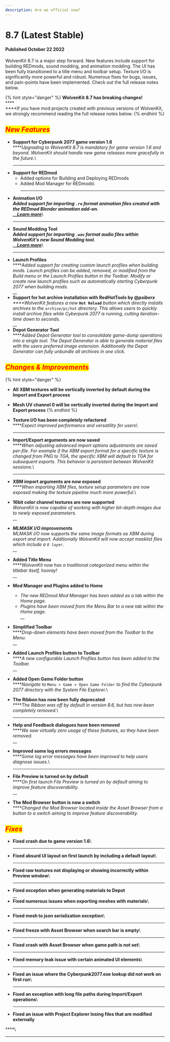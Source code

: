 ```yaml
---
description: Are we official now?
---
```


# 8.7 (Latest Stable)

#### Published October 22 2022

WolvenKit 8.7 is a major step forward. New features include support for building REDmods, sound modding, and animation modding. The UI has been fully transitioned to a title menu and toolbar setup. Texture I/O is significantly more powerful and robust. Numerous fixes for bugs, issues, and pain-points have been implemented. Check out the full release notes below.

{% hint style="danger" %}
**WolvenKit 8.7 has breaking changes!**\
****\
****If you have mod projects created with previous versions of WolvenKit, we strongly recommend reading the full release notes below.
{% endhint %}

## _<mark style="color:red;">New Features</mark>_

* **Support for Cyberpunk 2077 game version 1.6**\
  ****_Upgrading to WolvenKit 8.7 is mandatory for game version 1.6 and beyond. WolvenKit should handle new game releases more gracefully in the future._\
  ****
* **Support for REDmod**
  * Added options for Building and Deploying REDmods
  * Added Mod Manager for REDmods\
    ****
* **Animation I/O**\
  ****_Added support for importing_ `.re` _format animation files created with the REDmod Blender animation add-on._\
  __[_Learn more_](https://wiki.redmodding.org/cyberpunk-2077-modding/modding/redmod/quick-guide#animation-modding)****\
  ****
* **Sound Modding Tool**\
  ****_Added support for importing_ `.wav` _format audio files within WolvenKit's new Sound Modding tool._\
  __[_Learn more_](https://wiki.redmodding.org/cyberpunk-2077-modding/modding/redmod/quick-guide#audio-modding)****\
  ****
* **Launch Profiles**\
  ****_Added support for creating custom launch profiles when building mods. Launch profiles can be added, removed, or modified from the Build menu or the Launch Profiles button in the Toolbar.  Modify or create new launch profiles such as automatically starting Cyberpunk 2077 when building mods._\
  __
* **Support for hot archive installation with RedHotTools by @**_**psiberx**_\
  _****WolvenKit features a new_ **`Hot Reload`** _button which directly installs archives to the_ `archive/pc/hot` _directory. This allows users to quickly install archive files while Cyberpunk 2077 is running, cutting iteration-time down to seconds._\
  __
* **Depot Generator Tool**\
  ****_Added Depot Generator tool to consolidate game-dump operations into a single tool. The Depot Generator is able to generate material files with the users preferred image extension. Additionally the Depot Generator can fully unbundle all archives in one click._

## _<mark style="color:red;">Changes & Improvements</mark>_

{% hint style="danger" %}
* **All XBM textures will be vertically inverted by default during the Import and Export process**
* **Mesh UV channel 0 will be vertically inverted during the Import and Export process**
{% endhint %}

* **Texture I/O has been completely refactored**\
  ****_Expect improved performance and versatility for users_\
  ****
* **Import/Export arguments are now saved**\
  ****_When adjusting advanced import options adjustments are saved per-file. For example if the XBM export format for a specific texture is changed from PNG to TGA, the specific XBM will default to TGA for subsequent exports. This behavior is persistent between WolvenKit sessions._\
  ****
* **XBM import arguments are now exposed**\
  ****_When importing XBM files, texture setup parameters are now exposed making the texture pipeline much more powerful._\

* **16bit color channel textures are now supported**\
  _WolvenKit is now capable of working with higher bit-depth images due to newly exposed parameters._\
  __
* _**MLMASK I/O improvements**_\
  _MLMASK I/O now supports the same image formats as XBM during export and import. Additionally WolvenKit will now accept masklist files which include a `0 layer`._\
  __
* **Added Title Menu**\
  ****_WolvenKit now has a traditional categorized menu within the titlebar itself, hooray!_\
  __
* **Mod Manager and Plugins added to Home**
  * _The new REDmod Mod Manager has been added as a tab within the Home page._
  * _Plugins have been moved from the Menu Bar to a new tab within the Home page._\
    __
* **Simplified Toolbar**\
  ****_Drop-down elements have been moved from the Toolbar to the Menu._\
  __
* **Added Launch Profiles button to Toolbar**\
  ****_A new configurable Launch Profiles button has been added to the Toolbar._\
  __
* **Added Open Game Folder button**\
  ****_Navigate to_ `Menu > Game > Open Game Folder` _to find the Cyberpunk 2077 directory with the System File Explorer._\

* **The Ribbon has now been fully deprecated**\
  ****_The Ribbon was off by default in version 8.6, but has now been completely removed._\
  ****
* **Help and Feedback dialogues have been removed**\
  ****_We saw virtually zero usage of these features, so they have been removed._\
  __
* **Improved some log errors messages**\
  ****_Some log error messages have been improved to help users diagnose issues._\
  ****
* **File Preview is turned on by default**\
  ****_On first launch File Preview is turned on by default aiming to improve feature discoverability._\
  __
* **The Mod Browser button is now a switch**\
  ****_Changed the Mod Browser located inside the Asset Browser from a button to a switch aiming to improve feature discoverability._

## _<mark style="color:red;">Fixes</mark>_

* **Fixed crash due to game version 1.6**\
  ****
* **Fixed absurd UI layout on first launch by including a default layout**\
  ****
* **Fixed raw textures not displaying or showing incorrectly within Preview window**\
  ****
* **Fixed exception when generating materials to Depot**\
  __
* **Fixed numerous issues when exporting meshes with materials**\
  ****
* **Fixed mesh to json serialization exception**\
  ****
* **Fixed freeze with Asset Browser when search bar is empty**\
  ****
* **Fixed crash with Asset Browser when game path is not set**\
  ****
* **Fixed memory leak issue with certain animated UI elements**\
  ****
* **Fixed an issue where the Cyberpunk2077.exe lookup did not work on first run**\
  ****
* **Fixed an exception with long file paths during Import/Export operations**\
  ****
* **Fixed an issue with Project Explorer losing files that are modified externally**

****\
****

<mark style="color:red;"></mark>

